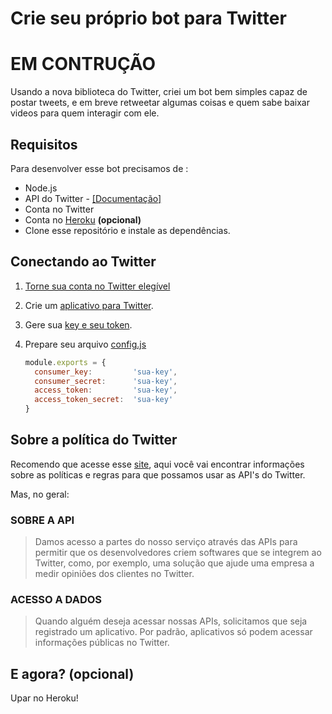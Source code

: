 # Crie seu próprio bot para Twitter

# EM CONTRUÇÃO

Usando a nova biblioteca do Twitter, criei um bot bem simples capaz de postar tweets, e em breve retweetar algumas coisas e quem sabe baixar videos para quem interagir com ele.


## Requisitos
Para desenvolver esse bot precisamos de :
- Node.js
- API do Twitter - [[Documentação]](https://developer.twitter.com/en/docs)
- Conta no Twitter 
- Conta no [Heroku](https://www.heroku.com/) <b>(opcional)</b>
- Clone esse repositório e instale as dependências.


## Conectando ao Twitter

1. [Torne sua conta no Twitter elegível](https://developer.twitter.com/en/apply)

2. Crie um [aplicativo para Twitter](https://developer.twitter.com/en/apps).

3. Gere sua [key e seu token](https://developer.twitter.com/en/docs/basics/apps/guides/the-app-management-dashboard).

4. Prepare seu arquivo [config.js](https://github.com/pefelippe/TwitterBot/blob/master/config.js)

	```javascript
	module.exports = {
	  consumer_key:         'sua-key',
	  consumer_secret:      'sua-key',
	  access_token:         'sua-key',
	  access_token_secret:  'sua-key'
	}

## Sobre a política do Twitter
Recomendo que acesse esse [site](https://help.twitter.com/pt/rules-and-policies/twitter-api), aqui você vai encontrar informações sobre as políticas e regras para que possamos usar as API's do Twitter.

Mas, no geral:

### SOBRE A API
>Damos acesso a partes do nosso serviço através das APIs para permitir que os desenvolvedores criem softwares que se integrem ao Twitter, como, por exemplo, uma solução que ajude uma empresa a medir opiniões dos clientes no Twitter.

### ACESSO A DADOS

>Quando alguém deseja acessar nossas APIs, solicitamos que seja registrado um aplicativo. Por padrão, aplicativos só podem acessar informações públicas no Twitter.

## E agora? <b> (opcional) </b>

Upar no Heroku!
